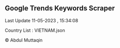 

## Google Trends Keywords Scraper 
 
Last Update 11-05-2023 , 15:34:08

Country List :
VIETNAM.json



© Abdul Muttaqin 
